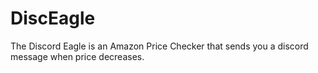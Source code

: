 # DiscEagle
The Discord Eagle is an Amazon Price Checker that sends you a discord message when price decreases.
